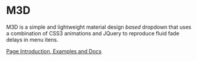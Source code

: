 # M3D
M3D is a simple and lightweight material design *based* dropdown that uses a combination of CSS3 animations and JQuery to reproduce fluid fade delays in menu itens.

[Page Introduction, Examples and Docs](https://andtankian.github.io/m3d/)